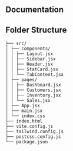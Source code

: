 ## Documentation

## Folder Structure

```crm-erp-dashboard/
├── src/
│ ├── components/
│ │ ├── Layout.jsx
│ │ ├── Sidebar.jsx
│ │ ├── Header.jsx
│ │ ├── StatCard.jsx
│ │ └── TabContent.jsx
│ ├── pages/
│ │ ├── Dashboard.jsx
│ │ ├── Customers.jsx
│ │ ├── Inventory.jsx
│ │ └── Sales.jsx
│ ├── App.jsx
│ ├── main.jsx
│ └── index.css
├── index.html
├── vite.config.js
├── tailwind.config.js
├── postcss.config.js
└── package.json
```
